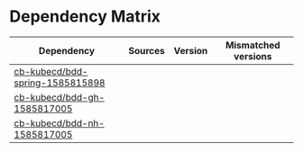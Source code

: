 # Dependency Matrix

Dependency | Sources | Version | Mismatched versions
---------- | ------- | ------- | -------------------
[cb-kubecd/bdd-spring-1585815898](https://github.com/cb-kubecd/bdd-spring-1585815898.git) |  | []() | 
[cb-kubecd/bdd-gh-1585817005](https://github.com/cb-kubecd/bdd-gh-1585817005.git) |  | []() | 
[cb-kubecd/bdd-nh-1585817005](https://github.com/cb-kubecd/bdd-nh-1585817005.git) |  | []() | 
